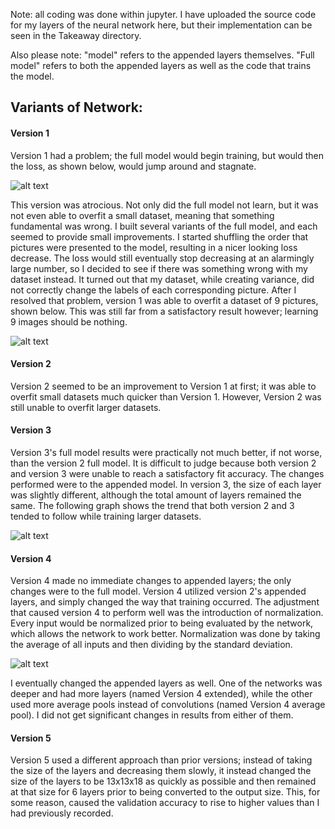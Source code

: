 Note: all coding was done within jupyter. I have uploaded the source code for my layers of the neural network here, but their implementation can be seen in the Takeaway directory.

Also please note: "model" refers to the appended layers themselves. "Full model" refers to both the appended layers as well as the code that trains the model.

## Variants of Network:

#### Version 1
Version 1 had a problem; the full model would begin training, but would then the loss, as shown below, would jump around and stagnate. 

![alt text](https://i.imgur.com/MccPCPm.png)

This version was atrocious. Not only did the full model not learn, but it was not even able to overfit a small dataset, meaning that something fundamental was wrong. I built several variants of the full model, and each seemed to provide small improvements. I started shuffling the order that pictures were presented to the model, resulting in a nicer looking loss decrease. The loss would still eventually stop decreasing at an alarmingly large number, so I decided to see if there was something wrong with my dataset instead. It turned out that my dataset, while creating variance, did not correctly change the labels of each corresponding picture. After I resolved that problem, version 1 was able to overfit a dataset of 9 pictures, shown below. This was still far from a satisfactory result however; learning 9 images should be nothing. 

![alt text](https://i.imgur.com/q8YHV5c.png)

#### Version 2
Version 2 seemed to be an improvement to Version 1 at first; it was able to overfit small datasets much quicker than Version 1. However, Version 2 was still unable to overfit larger datasets.

#### Version 3
Version 3's full model results were practically not much better, if not worse, than the version 2 full model. It is difficult to judge because both version 2 and version 3 were unable to reach a satisfactory fit accuracy. 
The changes performed were to the appended model. In version 3, the size of each layer was slightly different, although the total amount of layers remained the same. The following graph shows the trend that both version 2 and 3 tended to follow while training larger datasets.

![alt text](https://i.imgur.com/mEHsQai.png)

#### Version 4
Version 4 made no immediate changes to appended layers; the only changes were to the full model. Version 4 utilized version 2's appended layers, and simply changed the way that training occurred. The adjustment that caused version 4 to perform well was the introduction of normalization. Every input would be normalized prior to being evaluated by the network, which allows the network to work better. Normalization was done by taking the average of all inputs and then dividing by the standard deviation.

![alt text](https://i.imgur.com/w2iNRaF.png)

I eventually changed the appended layers as well. One of the networks was deeper and had more layers (named Version 4 extended), while the other used more average pools instead of convolutions (named Version 4 average pool). I did not get significant changes in results from either of them.

#### Version 5
Version 5 used a different approach than prior versions; instead of taking the size of the layers and decreasing them slowly, it instead changed the size of the layers to be 13x13x18 as quickly as possible and then remained at that size for 6 layers prior to being converted to the output size. This, for some reason, caused the validation accuracy to rise to higher values than I had previously recorded.